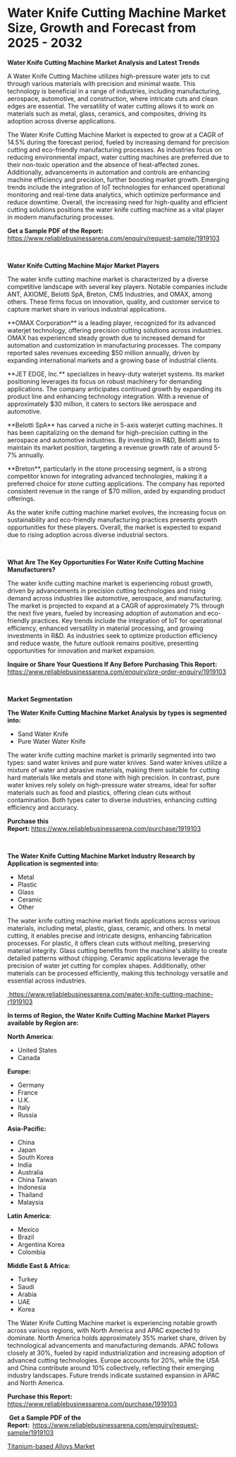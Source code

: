 <p><h1>Water Knife Cutting Machine Market Size, Growth and Forecast from 2025 - 2032</h1></p><p><strong>Water Knife Cutting Machine Market Analysis and Latest Trends</strong></p>
<p><p>A Water Knife Cutting Machine utilizes high-pressure water jets to cut through various materials with precision and minimal waste. This technology is beneficial in a range of industries, including manufacturing, aerospace, automotive, and construction, where intricate cuts and clean edges are essential. The versatility of water cutting allows it to work on materials such as metal, glass, ceramics, and composites, driving its adoption across diverse applications.</p><p>The Water Knife Cutting Machine Market is expected to grow at a CAGR of 14.5% during the forecast period, fueled by increasing demand for precision cutting and eco-friendly manufacturing processes. As industries focus on reducing environmental impact, water cutting machines are preferred due to their non-toxic operation and the absence of heat-affected zones. Additionally, advancements in automation and controls are enhancing machine efficiency and precision, further boosting market growth. Emerging trends include the integration of IoT technologies for enhanced operational monitoring and real-time data analytics, which optimize performance and reduce downtime. Overall, the increasing need for high-quality and efficient cutting solutions positions the water knife cutting machine as a vital player in modern manufacturing processes.</p></p>
<p><strong>Get a Sample PDF of the Report:&nbsp;</strong> <a href="https://www.reliablebusinessarena.com/enquiry/request-sample/1919103?utm_campaign=2892&utm_medium=2&utm_source=Github&utm_content=ia&utm_term=28032025&utm_id=water-knife-cutting-machine">https://www.reliablebusinessarena.com/enquiry/request-sample/1919103</a></p>
<p>&nbsp;</p>
<p><strong>Water Knife Cutting Machine Major Market Players</strong></p>
<p><p>The water knife cutting machine market is characterized by a diverse competitive landscape with several key players. Notable companies include ANT, AXIOME, Belotti SpA, Breton, CMS Industries, and OMAX, among others. These firms focus on innovation, quality, and customer service to capture market share in various industrial applications.</p><p>**OMAX Corporation** is a leading player, recognized for its advanced waterjet technology, offering precision cutting solutions across industries. OMAX has experienced steady growth due to increased demand for automation and customization in manufacturing processes. The company reported sales revenues exceeding $50 million annually, driven by expanding international markets and a growing base of industrial clients.</p><p>**JET EDGE, Inc.** specializes in heavy-duty waterjet systems. Its market positioning leverages its focus on robust machinery for demanding applications. The company anticipates continued growth by expanding its product line and enhancing technology integration. With a revenue of approximately $30 million, it caters to sectors like aerospace and automotive.</p><p>**Belotti SpA** has carved a niche in 5-axis waterjet cutting machines. It has been capitalizing on the demand for high-precision cutting in the aerospace and automotive industries. By investing in R&D, Belotti aims to maintain its market position, targeting a revenue growth rate of around 5-7% annually.</p><p>**Breton**, particularly in the stone processing segment, is a strong competitor known for integrating advanced technologies, making it a preferred choice for stone cutting applications. The company has reported consistent revenue in the range of $70 million, aided by expanding product offerings.</p><p>As the water knife cutting machine market evolves, the increasing focus on sustainability and eco-friendly manufacturing practices presents growth opportunities for these players. Overall, the market is expected to expand due to rising adoption across diverse industrial sectors.</p></p>
<p>&nbsp;</p>
<p><strong>What Are The Key Opportunities For Water Knife Cutting Machine Manufacturers?</strong></p>
<p><p>The water knife cutting machine market is experiencing robust growth, driven by advancements in precision cutting technologies and rising demand across industries like automotive, aerospace, and manufacturing. The market is projected to expand at a CAGR of approximately 7% through the next five years, fueled by increasing adoption of automation and eco-friendly practices. Key trends include the integration of IoT for operational efficiency, enhanced versatility in material processing, and growing investments in R&D. As industries seek to optimize production efficiency and reduce waste, the future outlook remains positive, presenting opportunities for innovation and market expansion.</p></p>
<p><strong>Inquire or Share Your Questions If Any Before Purchasing This Report:</strong> <a href="https://www.reliablebusinessarena.com/enquiry/pre-order-enquiry/1919103?utm_campaign=2892&utm_medium=2&utm_source=Github&utm_content=ia&utm_term=28032025&utm_id=water-knife-cutting-machine">https://www.reliablebusinessarena.com/enquiry/pre-order-enquiry/1919103</a></p>
<p>&nbsp;</p>
<p><strong>Market Segmentation</strong></p>
<p><strong>The Water Knife Cutting Machine Market Analysis by types is segmented into:</strong></p>
<p><ul><li>Sand Water Knife</li><li>Pure Water Water Knife</li></ul></p>
<p><p>The water knife cutting machine market is primarily segmented into two types: sand water knives and pure water knives. Sand water knives utilize a mixture of water and abrasive materials, making them suitable for cutting hard materials like metals and stone with high precision. In contrast, pure water knives rely solely on high-pressure water streams, ideal for softer materials such as food and plastics, offering clean cuts without contamination. Both types cater to diverse industries, enhancing cutting efficiency and accuracy.</p></p>
<p><strong>Purchase this Report:&nbsp;</strong><a href="https://www.reliablebusinessarena.com/purchase/1919103?utm_campaign=2892&utm_medium=2&utm_source=Github&utm_content=ia&utm_term=28032025&utm_id=water-knife-cutting-machine">https://www.reliablebusinessarena.com/purchase/1919103</a></p>
<p>&nbsp;</p>
<p><strong>The Water Knife Cutting Machine Market Industry Research by Application is segmented into:</strong></p>
<p><ul><li>Metal</li><li>Plastic</li><li>Glass</li><li>Ceramic</li><li>Other</li></ul></p>
<p><p>The water knife cutting machine market finds applications across various materials, including metal, plastic, glass, ceramic, and others. In metal cutting, it enables precise and intricate designs, enhancing fabrication processes. For plastic, it offers clean cuts without melting, preserving material integrity. Glass cutting benefits from the machine's ability to create detailed patterns without chipping. Ceramic applications leverage the precision of water jet cutting for complex shapes. Additionally, other materials can be processed efficiently, making this technology versatile and essential across industries.</p></p>
<p><a href="https://www.reliablebusinessarena.com/water-knife-cutting-machine-r1919103?utm_campaign=2892&utm_medium=2&utm_source=Github&utm_content=ia&utm_term=28032025&utm_id=water-knife-cutting-machine">&nbsp;https://www.reliablebusinessarena.com/water-knife-cutting-machine-r1919103</a></p>
<p><strong>In terms of Region, the Water Knife Cutting Machine Market Players available by Region are:</strong></p>
<p>
    <p> <strong> North America: </strong>
        <ul>
            <li>United States</li>
            <li>Canada</li>
        </ul>
        </p> 
    <p> <strong> Europe: </strong>
        <ul>
            <li>Germany</li>
            <li>France</li>
            <li>U.K.</li>
            <li>Italy</li>
            <li>Russia</li>
        </ul>
        </p> 
    <p> <strong> Asia-Pacific: </strong>
        <ul>
            <li>China</li>
            <li>Japan</li>
            <li>South Korea</li>
            <li>India</li>
            <li>Australia</li>
            <li>China Taiwan</li>
            <li>Indonesia</li>
            <li>Thailand</li>
            <li>Malaysia</li>
        </ul>
        </p> 
    <p> <strong> Latin America: </strong>
        <ul>
            <li>Mexico</li>
            <li>Brazil</li>
            <li>Argentina Korea</li>
            <li>Colombia</li>
        </ul>
        </p> 
    <p> <strong> Middle East & Africa: </strong>
        <ul>
            <li>Turkey</li>
            <li>Saudi</li>
            <li>Arabia</li>
            <li>UAE</li>
            <li>Korea</li>
        </ul>
    </p>
    </p>
<p><p>The Water Knife Cutting Machine market is experiencing notable growth across various regions, with North America and APAC expected to dominate. North America holds approximately 35% market share, driven by technological advancements and manufacturing demands. APAC follows closely at 30%, fueled by rapid industrialization and increasing adoption of advanced cutting technologies. Europe accounts for 20%, while the USA and China contribute around 10% collectively, reflecting their emerging industry landscapes. Future trends indicate sustained expansion in APAC and North America.</p></p>
<p><strong>Purchase this Report: </strong><a href="https://www.reliablebusinessarena.com/purchase/1919103?utm_campaign=2892&utm_medium=2&utm_source=Github&utm_content=ia&utm_term=28032025&utm_id=water-knife-cutting-machine">https://www.reliablebusinessarena.com/purchase/1919103</a></p>
<p>&nbsp;<strong>Get a Sample PDF of the Report:&nbsp;&nbsp;</strong><a href="https://www.reliablebusinessarena.com/enquiry/request-sample/1919103?utm_campaign=2892&utm_medium=2&utm_source=Github&utm_content=ia&utm_term=28032025&utm_id=water-knife-cutting-machine">https://www.reliablebusinessarena.com/enquiry/request-sample/1919103</a></p>
<p><strong></strong></p>
<p><p><a href="https://github.com/viipposahko25/Market-Research-Report-List-1/blob/main/titanium-based-alloys-market.md?utm_campaign=2892&utm_medium=2&utm_source=Github&utm_content=ia&utm_term=28032025&utm_id=water-knife-cutting-machine">Titanium-based Alloys Market</a></p></p>